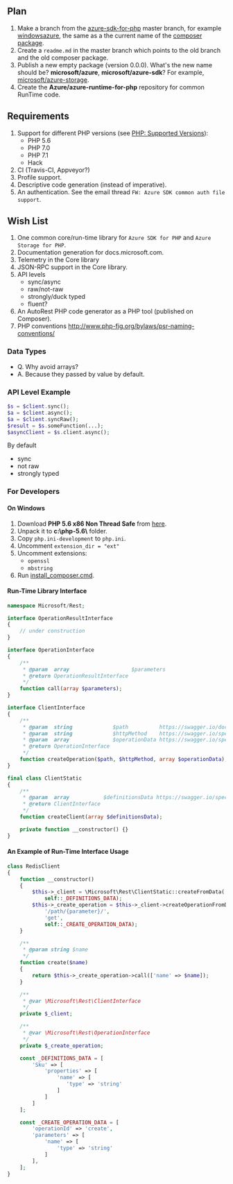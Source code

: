 ## Plan

1. Make a branch from the
   [azure-sdk-for-php](https://github.com/Azure/azure-sdk-for-php) master
   branch, for example
   [windowsazure](https://github.com/Azure/azure-sdk-for-php/tree/windowsazure), the same as a the
   current name of the
   [composer package](https://packagist.org/packages/microsoft/windowsazure).
1. Create a `readme.md` in the master branch which points to the old branch
   and the old composer package.
1. Publish a new empty package (version 0.0.0). What's the new name should
   be? **microsoft/azure**, **microsoft/azure-sdk**? For example,
   [microsoft/azure-storage](https://packagist.org/packages/microsoft/azure-storage).
1. Create the **Azure/azure-runtime-for-php** repository for common RunTime
   code.

## Requirements

1. Support for different PHP versions (see
   [PHP: Supported Versions](http://php.net/supported-versions.php)):
   - PHP 5.6
   - PHP 7.0
   - PHP 7.1
   - Hack
1. CI (Travis-CI, Appveyor?)
1. Profile support.
1. Descriptive code generation (instead of imperative).
1. An authentication. See the email thread
   `FW: Azure SDK common auth file support`.

## Wish List

1. One common core/run-time library for `Azure SDK for PHP` and
   `Azure Storage for PHP`.
1. Documentation generation for docs.microsoft.com.
1. Telemetry in the Core library
1. JSON-RPC support in the Core library.
1. API levels
   - sync/async
   - raw/not-raw
   - strongly/duck typed
   - fluent?
1. An AutoRest PHP code generator as a PHP tool (published on Composer).
1. PHP conventions http://www.php-fig.org/bylaws/psr-naming-conventions/

### Data Types

- Q. Why avoid arrays?
- A. Because they passed by value by default.

### API Level Example

```php
$s = $client.sync();
$a = $client.async();
$a = $client.syncRaw();
$result = $s.someFunction(...);
$asyncClient = $s.client.async();
```

By default
- sync
- not raw
- strongly typed

### For Developers

#### On Windows

1. Download **PHP 5.6 x86 Non Thread Safe** from
 [here](http://windows.php.net/download#php-5.6-nts-VC11-x86).
1. Unpack it to **c:\\php-5.6\\** folder.
1. Copy `php.ini-development` to `php.ini`.
1. Uncomment `extension_dir = "ext"`
1. Uncomment extensions:
   - `openssl`
   - `mbstring`
1. Run [install_composer.cmd](install_composer.cmd).

#### Run-Time Library Interface

```php
namespace Microsoft/Rest;

interface OperationResultInterface
{
    // under construction
}

interface OperationInterface
{
    /**
     * @param  array                    $parameters
     * @return OperationResultInterface
     */
    function call(array $parameters);
}

interface ClientInterface
{
    /**
     * @param  string             $path          https://swagger.io/docs/specification/paths-and-operations/
     * @param  string             $httpMethod    https://swagger.io/specification/#pathItemObject
     * @param  array              $operationData https://swagger.io/specification/#operationObject
     * @return OperationInterface
     */
    function createOperation($path, $httpMethod, array $operationData);
}

final class ClientStatic
{
    /**
     * @param  array           $definitionsData https://swagger.io/specification/#definitionsObject
     * @return ClientInterface
     */
    function createClient(array $definitionsData);

    private function __constructor() {}
}
```

#### An Example of Run-Time Interface Usage

```php
class RedisClient
{
    function __constructor()
    {
        $this->_client = \Microsoft\Rest\ClientStatic::createFromData(
            self::_DEFINITIONS_DATA);
        $this->_create_operation = $this->_client->createOperationFromData(
            '/path/{parameter}/',
            'get',
            self::_CREATE_OPERATION_DATA);
    }

    /**
     * @param string $name
     */
    function create($name)
    {
        return $this->_create_operation->call(['name' => $name]);
    }

    /**
     * @var \Microsoft\Rest\ClientInterface
     */
    private $_client;

    /**
     * @var \Microsoft\Rest\OperationInterface
     */
    private $_create_operation;

    const _DEFINITIONS_DATA = [
        'Sku' => [
            'properties' => [
                'name' => [
                   'type' => 'string'
                ]
            ]
        ]
    ];

    const _CREATE_OPERATION_DATA = [
        'operationId' => 'create',
        'parameters' => [
            'name' => [
                'type' => 'string'
            ]
        ],
    ];
}
```